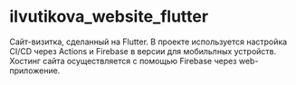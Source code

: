 # ilvutikova_website_flutter

Сайт-визитка, сделанный на Flutter. 
В проекте используется настройка CI/CD через Actions и Firebase в версии для мобильлных устройств.
Хостинг сайта осуществляется с помощью Firebase через web-приложение.
